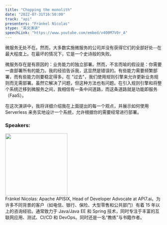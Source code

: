 ```yaml
---
title: "Chopping the monolith"
date: "2022-07-31T16:50:00"
track: "api"
presenters: "Fränkel Nicolas"
stype: "英文演讲"
speechLink: "https://www.youtube.com/embed/v400M7V0r_A"
---
```

微服务无处不在。然而，大多数实施微服务的公司并没有获得它们的全部好处--在最大程度上。在最坏的情况下，它是一个史诗般的失败。

微服务存在是有原因的：业务能力的独立部署。然而，不言而喻的假设是：你需要一直部署所有的能力。我的经验告诉我，这显然是错误的。有些能力需要频繁部署，而有些能力则要稳定得多。在 "过去"，我们使用规则引擎来允许更新业务规则而无需部署。虽然它解决了问题，但这种方法也有问题。在引入规则引擎和将整个系统迁移到微服务之间，我相信有一条中间道路，而这条道路就是功能即服务（FaaS）。

在这次演讲中，我将详细介绍我在上面提出的每一个观点，并展示如何使用 Serverless 来务实地设计一个系统，允许根据你的需要经常进行部署。
 ### Speakers: 
 <img src="images/speaker/1034.png" width="200" /><br>Fränkel Nicolas: Apache APISIX, Head of Developer Advocate at API7.ai。为许多不同背景的客户（如电信、银行、保险、大型零售和公共部门）有着 15 年以上的咨询经验。通常致力于 Java/Java EE 和 Spring 技术，同时专注于丰富的互联网应用、测试、CI/CD 和 DevOps。同时还是一名“教练”与书籍作者。
 